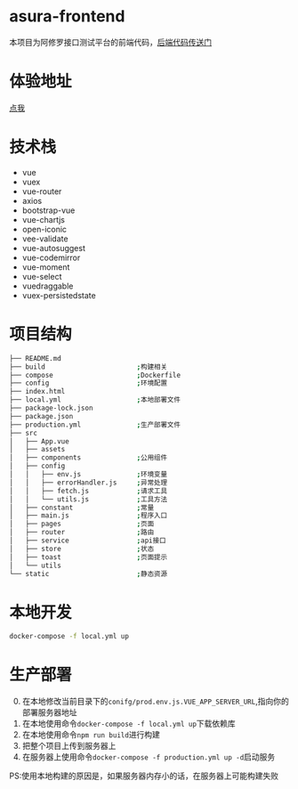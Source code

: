 # asura-frontend
本项目为阿修罗接口测试平台的前端代码，[后端代码传送门](https://github.com/EtheriousNatsu/asura-web)

# 体验地址
[点我](http://120.79.132.106)

# 技术栈
* vue
* vuex
* vue-router
* axios
* bootstrap-vue
* vue-chartjs
* open-iconic
* vee-validate
* vue-autosuggest
* vue-codemirror
* vue-moment
* vue-select
* vuedraggable
* vuex-persistedstate

# 项目结构
```bash
├── README.md
├── build                       ;构建相关
├── compose                     ;Dockerfile
├── config                      ;环境配置
├── index.html
├── local.yml                   ;本地部署文件
├── package-lock.json
├── package.json
├── production.yml              ;生产部署文件
├── src
│   ├── App.vue
│   ├── assets
│   ├── components              ;公用组件
│   ├── config
│   │   ├── env.js              ;环境变量
│   │   ├── errorHandler.js     ;异常处理
│   │   ├── fetch.js            ;请求工具
│   │   └── utils.js            ;工具方法
│   ├── constant                ;常量
│   ├── main.js                 ;程序入口
│   ├── pages                   ;页面
│   ├── router                  ;路由
│   ├── service                 ;api接口
│   ├── store                   ;状态
│   ├── toast                   ;页面提示
│   └── utils
└── static                      ;静态资源
```

# 本地开发
```bash
docker-compose -f local.yml up
```

# 生产部署
0. 在本地修改当前目录下的`conifg/prod.env.js.VUE_APP_SERVER_URL`,指向你的部署服务器地址
1. 在本地使用命令`docker-compose -f local.yml up`下载依赖库
2. 在本地使用命令`npm run build`进行构建
3. 把整个项目上传到服务器上
4. 在服务器上使用命令`docker-compose -f production.yml up -d`启动服务

PS:使用本地构建的原因是，如果服务器内存小的话，在服务器上可能构建失败